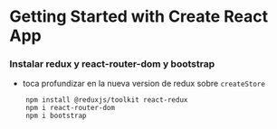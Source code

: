 # Getting Started with Create React App

### Instalar redux y react-router-dom y bootstrap


- toca profundizar en la nueva version de redux sobre `createStore`
```
    npm install @reduxjs/toolkit react-redux  
    npm i react-router-dom
    npm i bootstrap
```